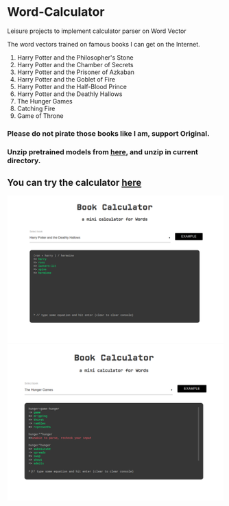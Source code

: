 # Word-Calculator
Leisure projects to implement calculator parser on Word Vector

The word vectors trained on famous books I can get on the Internet.
1. Harry Potter and the Philosopher's Stone
2. Harry Potter and the Chamber of Secrets
3. Harry Potter and the Prisoner of Azkaban
4. Harry Potter and the Goblet of Fire
5. Harry Potter and the Half-Blood Prince
6. Harry Potter and the Deathly Hallows
7. The Hunger Games
8. Catching Fire
9. Game of Throne

### Please do not pirate those books like I am, support Original.

### Unzip pretrained models from [here](https://drive.google.com/open?id=1WCvSWmxruV73RRhoTTktk65E4ajaTTsE), and unzip in current directory.

## You can try the calculator [here](http://www.huseinhouse.com/word-calculator/)

![alt text](calculator1.png)
![alt text](calculator2.png)
